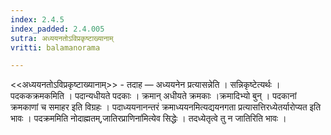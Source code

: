 ```yaml
---
index: 2.4.5
index_padded: 2.4.005
sutra: अध्ययनतोऽविप्रकृष्टाख्यानाम्‌
vritti: balamanorama

---
```

<<अध्ययनतोऽविप्रकृष्टाख्यानाम्>> - तदाह — अध्ययनेन प्रत्यासन्नेति । सन्निकृष्टेत्यर्थः । पदककक्रमकमिति । पदान्यधीयते पदकाः । क्रमान् अधीयते क्रमकाः ।क्रमादिभ्यो बुन् । पदकानां क्रमकाणां च समाहर इति विग्रहः । पदाध्ययनानन्तरं क्रमाध्ययनमित्यद्ययनगता प्रत्यासत्तिरध्येतर्यारोप्यत इति भावः । पदक्रममिति नोदाह्मतम्,जातिरप्राणिना॑मित्येव सिद्धेः । तदध्येतृत्वे तु न जातिरिति भावः । 